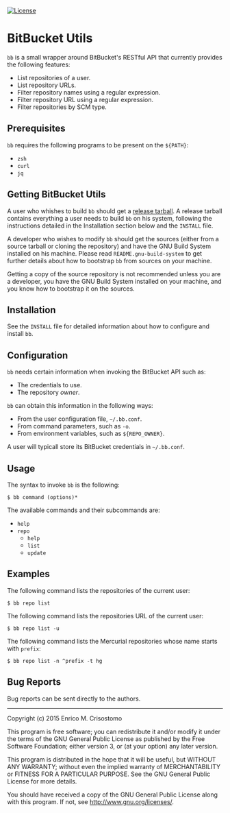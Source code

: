 [![License](https://img.shields.io/badge/license-GPL--3.0-blue.svg?style=flat)](https://github.com/emcrisostomo/bitbucket-utils/blob/master/LICENSE)

BitBucket Utils
===============

`bb` is a small wrapper around BitBucket's RESTful API that currently provides
the following features:

  * List repositories of a user.
  * List repository URLs.
  * Filter repository names using a regular expression.
  * Filter repository URL using a regular expression.
  * Filter repositories by SCM type.

Prerequisites
-------------

`bb` requires the following programs to be present on the `${PATH}`:

  * `zsh`
  * `curl`
  * `jq`

Getting BitBucket Utils
-----------------------

A user who whishes to build `bb` should get a [release tarball][release].  A
release tarball contains everything a user needs to build `bb` on his system,
following the instructions detailed in the Installation section below and the
`INSTALL` file.

A developer who wishes to modify `bb` should get the sources (either from a
source tarball or cloning the repository) and have the GNU Build System
installed on his machine.  Please read `README.gnu-build-system` to get further
details about how to bootstrap `bb` from sources on your machine.

Getting a copy of the source repository is not recommended unless you are a
developer, you have the GNU Build System installed on your machine, and you know
how to bootstrap it on the sources.

[release]: https://github.com/emcrisostomo/bitbucket-utils/releases

Installation
------------

See the `INSTALL` file for detailed information about how to configure and
install `bb`.

Configuration
-------------

`bb` needs certain information when invoking the BitBucket API such as:

  * The credentials to use.
  * The repository *owner*.

`bb` can obtain this information in the following ways:

  * From the user configuration file, `~/.bb.conf`.
  * From command parameters, such as `-o`.
  * From environment variables, such as `${REPO_OWNER}`.

A user will typicall store its BitBucket credentials in `~/.bb.conf`.

Usage
-----

The syntax to invoke `bb` is the following:

    $ bb command (options)*

The available commands and their subcommands are:

  * `help`
  * `repo`
    - `help`
    - `list`
    - `update`

Examples
--------

The following command lists the repositories of the current user:

    $ bb repo list

The following command lists the repositories URL of the current user:

    $ bb repo list -u

The following command lists the Mercurial repositories whose name starts with
`prefix`:

    $ bb repo list -n ^prefix -t hg

Bug Reports
-----------

Bug reports can be sent directly to the authors.

-----

Copyright (c) 2015 Enrico M. Crisostomo

This program is free software; you can redistribute it and/or modify it under
the terms of the GNU General Public License as published by the Free Software
Foundation; either version 3, or (at your option) any later version.

This program is distributed in the hope that it will be useful, but WITHOUT ANY
WARRANTY; without even the implied warranty of MERCHANTABILITY or FITNESS FOR A
PARTICULAR PURPOSE.  See the GNU General Public License for more details.

You should have received a copy of the GNU General Public License along with
this program.  If not, see <http://www.gnu.org/licenses/>.
